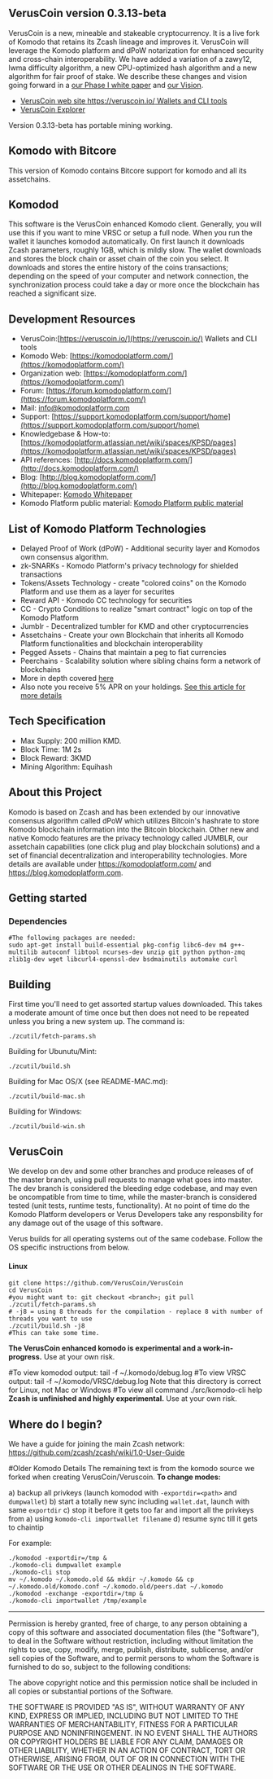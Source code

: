 ## VerusCoin version 0.3.13-beta

VerusCoin is a new, mineable and stakeable cryptocurrency. It is a live fork of Komodo that retains its Zcash lineage and improves it. VerusCoin will leverage the Komodo platform and dPoW notarization for enhanced security and cross-chain interoperability. We have added a variation of a zawy12, lwma difficulty algorithm, a new CPU-optimized hash algorithm and a new algorithm for fair proof of stake. We describe these changes and vision going forward in a [our Phase I white paper](http://185.25.51.16/papers/VerusPhaseI.pdf) and [our Vision](http://185.25.51.16/papers/VerusVision.pdf).
- [VerusCoin web site https://veruscoin.io/ Wallets and CLI tools](https://veruscoin.io/)
- [VerusCoin Explorer](https://explorer.veruscoin.io/)

Version 0.3.13-beta has portable mining working.

## Komodo with Bitcore
This version of Komodo contains Bitcore support for komodo and all its assetchains.

## Komodod
This software is the VerusCoin enhanced Komodo client. Generally, you will use this if you want to mine VRSC or setup a full node. When you run the wallet it launches komodod automatically. On first launch it downloads Zcash parameters, roughly 1GB, which is mildly slow.
The wallet downloads and stores the block chain or asset chain of the coin you select. It downloads and stores the entire history of the coins transactions; depending on the speed of your computer and network connection, the synchronization process could take a day or more once the blockchain has reached a significant size.

## Development Resources
- VerusCoin:[https://veruscoin.io/](https://veruscoin.io/) Wallets and CLI tools
- Komodo Web: [https://komodoplatform.com/](https://komodoplatform.com/)
- Organization web: [https://komodoplatform.com/](https://komodoplatform.com/)
- Forum: [https://forum.komodoplatform.com/](https://forum.komodoplatform.com/)
- Mail: [info@komodoplatform.com](mailto:info@komodoplatform.com)
- Support: [https://support.komodoplatform.com/support/home](https://support.komodoplatform.com/support/home)
- Knowledgebase & How-to: [https://komodoplatform.atlassian.net/wiki/spaces/KPSD/pages](https://komodoplatform.atlassian.net/wiki/spaces/KPSD/pages)
- API references: [http://docs.komodoplatform.com/](http://docs.komodoplatform.com/)
- Blog: [http://blog.komodoplatform.com/](http://blog.komodoplatform.com/)
- Whitepaper: [Komodo Whitepaper](https://komodoplatform.com/wp-content/uploads/2018/03/2018-03-12-Komodo-White-Paper-Full.pdf)
- Komodo Platform public material: [Komodo Platform public material](https://docs.google.com/document/d/1AbhWrtagu4vYdkl-vsWz-HSNyNvK-W-ZasHCqe7CZy0)

## List of Komodo Platform Technologies

- Delayed Proof of Work (dPoW) - Additional security layer and Komodos own consensus algorithm.
- zk-SNARKs - Komodo Platform's privacy technology for shielded transactions
- Tokens/Assets Technology - create "colored coins" on the Komodo Platform and use them as a layer for securites
- Reward API - Komodo CC technology for securities
- CC - Crypto Conditions to realize "smart contract" logic on top of the Komodo Platform
- Jumblr - Decentralized tumbler for KMD and other cryptocurrencies
- Assetchains - Create your own Blockchain that inherits all Komodo Platform functionalities and blockchain interoperability
- Pegged Assets - Chains that maintain a peg to fiat currencies
- Peerchains - Scalability solution where sibling chains form a network of blockchains
- More in depth covered [here](https://docs.google.com/document/d/1AbhWrtagu4vYdkl-vsWz-HSNyNvK-W-ZasHCqe7CZy0)
- Also note you receive 5% APR on your holdings.
[See this article for more details](https://komodoplatform.atlassian.net/wiki/spaces/KPSD/pages/20480015/Claim+KMD+Interest+in+Agama)

## Tech Specification
- Max Supply: 200 million KMD.
- Block Time: 1M 2s
- Block Reward: 3KMD
- Mining Algorithm: Equihash

## About this Project
Komodo is based on Zcash and has been extended by our innovative consensus algorithm called dPoW which utilizes Bitcoin's hashrate to store Komodo blockchain information into the Bitcoin blockchain. Other new and native Komodo features are the privacy technology called JUMBLR, our assetchain capabilities (one click plug and play blockchain solutions) and a set of financial decentralization and interoperability technologies. More details are available under https://komodoplatform.com/ and https://blog.komodoplatform.com.

## Getting started

### Dependencies

```shell
#The following packages are needed:
sudo apt-get install build-essential pkg-config libc6-dev m4 g++-multilib autoconf libtool ncurses-dev unzip git python python-zmq zlib1g-dev wget libcurl4-openssl-dev bsdmainutils automake curl
```


Building
--------

First time you'll need to get assorted startup values downloaded. This takes a moderate amount of time once but then does not need to be repeated unless you bring a new system up. The command is:
```
./zcutil/fetch-params.sh
```
Building for Ubunutu/Mint:
```
./zcutil/build.sh
```
Building for Mac OS/X (see README-MAC.md):
```
./zcutil/build-mac.sh
```
Building for Windows:
```
./zcutil/build-win.sh
```
VerusCoin
------
We develop on dev and some other branches and produce releases of of the master branch, using pull requests to manage what goes into master. The dev branch is considered the bleeding edge codebase, and may even be oncompatible from time to time, while the master-branch is considered tested (unit tests, runtime tests, functionality). At no point of time do the Komodo Platform developers or Verus Developers take any responsbility for any damage out of the usage of this software. 

Verus builds for all operating systems out of the same codebase. Follow the OS specific instructions from below.

#### Linux
```shell
git clone https://github.com/VerusCoin/VerusCoin
cd VerusCoin
#you might want to: git checkout <branch>; git pull
./zcutil/fetch-params.sh
# -j8 = using 8 threads for the compilation - replace 8 with number of threads you want to use
./zcutil/build.sh -j8
#This can take some time.
```

**The VerusCoin enhanced komodo is experimental and a work-in-progress.** Use at your own risk.


#To view komodod output:
tail -f ~/.komodo/debug.log
#To view VRSC output:
tail -f ~/.komodo/VRSC/debug.log
Note that this directory is correct for Linux, not Mac or Windows
#To view all command
./src/komodo-cli help
**Zcash is unfinished and highly experimental.** Use at your own risk.

Where do I begin?
-----------------
We have a guide for joining the main Zcash network:
https://github.com/zcash/zcash/wiki/1.0-User-Guide

#Older Komodo Details
The remaining text is from the komodo source we forked when creating VerusCoin/Veruscoin.
**To change modes:**

a) backup all privkeys (launch komodod with `-exportdir=<path>` and `dumpwallet`)
b) start a totally new sync including `wallet.dat`, launch with same `exportdir`
c) stop it before it gets too far and import all the privkeys from a) using `komodo-cli importwallet filename`
d) resume sync till it gets to chaintip

For example:
```shell
./komodod -exportdir=/tmp &
./komodo-cli dumpwallet example
./komodo-cli stop
mv ~/.komodo ~/.komodo.old && mkdir ~/.komodo && cp ~/.komodo.old/komodo.conf ~/.komodo.old/peers.dat ~/.komodo
./komodod -exchange -exportdir=/tmp &
./komodo-cli importwallet /tmp/example
```
---


Permission is hereby granted, free of charge, to any person obtaining a copy of this software and associated documentation files (the "Software"), to deal in the Software without restriction, including without limitation the rights to use, copy, modify, merge, publish, distribute, sublicense, and/or sell copies of the Software, and to permit persons to whom the Software is furnished to do so, subject to the following conditions:

The above copyright notice and this permission notice shall be included in all copies or substantial portions of the Software.

THE SOFTWARE IS PROVIDED "AS IS", WITHOUT WARRANTY OF ANY KIND, EXPRESS OR IMPLIED, INCLUDING BUT NOT LIMITED TO THE WARRANTIES OF MERCHANTABILITY, FITNESS FOR A PARTICULAR PURPOSE AND NONINFRINGEMENT. IN NO EVENT SHALL THE AUTHORS OR COPYRIGHT HOLDERS BE LIABLE FOR ANY CLAIM, DAMAGES OR OTHER LIABILITY, WHETHER IN AN ACTION OF CONTRACT, TORT OR OTHERWISE, ARISING FROM, OUT OF OR IN CONNECTION WITH THE SOFTWARE OR THE USE OR OTHER DEALINGS IN THE SOFTWARE.
